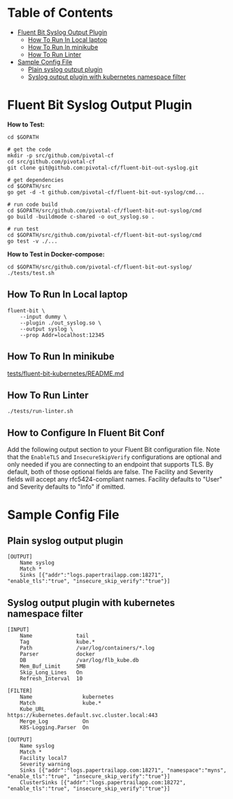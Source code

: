 Table of Contents
=================

   * [Fluent Bit Syslog Output Plugin](#fluent-bit-syslog-output-plugin)
      * [How To Run In Local laptop](#how-to-run-in-local-laptop)
      * [How To Run In minikube](#how-to-run-in-minikube)
      * [How To Run Linter](#how-to-run-linter)
   * [Sample Config File](#sample-config-file)
      * [Plain syslog output plugin](#plain-syslog-output-plugin)
      * [Syslog output plugin with kubernetes namespace filter](#syslog-output-plugin-with-kubernetes-namespace-filter)

# Fluent Bit Syslog Output Plugin

**How to Test:**

```
cd $GOPATH

# get the code
mkdir -p src/github.com/pivotal-cf
cd src/github.com/pivotal-cf
git clone git@github.com:pivotal-cf/fluent-bit-out-syslog.git

# get dependencies
cd $GOPATH/src
go get -d -t github.com/pivotal-cf/fluent-bit-out-syslog/cmd...

# run code build
cd $GOPATH/src/github.com/pivotal-cf/fluent-bit-out-syslog/cmd
go build -buildmode c-shared -o out_syslog.so .

# run test
cd $GOPATH/src/github.com/pivotal-cf/fluent-bit-out-syslog/cmd
go test -v ./...
```

**How to Test in Docker-compose:**
```
cd $GOPATH/src/github.com/pivotal-cf/fluent-bit-out-syslog/
./tests/test.sh
```

## How To Run In Local laptop

```
fluent-bit \
    --input dummy \
    --plugin ./out_syslog.so \
    --output syslog \
    --prop Addr=localhost:12345
```

## How To Run In minikube

[tests/fluent-bit-kubernetes/README.md](tests/fluent-bit-kubernetes/README.md)

## How To Run Linter
```
./tests/run-linter.sh
```

## How to Configure In Fluent Bit Conf
Add the following output section to your Fluent Bit configuration file. Note
that the `EnableTLS` and `InsecureSkipVerify` configurations are optional and
only needed if you are connecting to an endpoint that supports TLS. By
default, both of those optional fields are false. The Facility and Severity
fields will accept any rfc5424-compliant names. Facility defaults to "User"
and Severity defaults to "Info" if omitted.

# Sample Config File
## Plain syslog output plugin
```
[OUTPUT]
	Name syslog
	Match *
	Sinks [{"addr":"logs.papertrailapp.com:18271", "enable_tls":"true", "insecure_skip_verify":"true"}]
```

## Syslog output plugin with kubernetes namespace filter

```
[INPUT]
    Name              tail
    Tag               kube.*
    Path              /var/log/containers/*.log
    Parser            docker
    DB                /var/log/flb_kube.db
    Mem_Buf_Limit     5MB
    Skip_Long_Lines   On
    Refresh_Interval  10

[FILTER]
    Name                kubernetes
    Match               kube.*
    Kube_URL            https://kubernetes.default.svc.cluster.local:443
    Merge_Log           On
    K8S-Logging.Parser  On

[OUTPUT]
    Name syslog
    Match *
    Facility local7
    Severity warning
    Sinks [{"addr":"logs.papertrailapp.com:18271", "namespace":"myns", "enable_tls":"true", "insecure_skip_verify":"true"}]
    ClusterSinks [{"addr":"logs.papertrailapp.com:18272", "enable_tls":"true", "insecure_skip_verify":"true"}]
```
